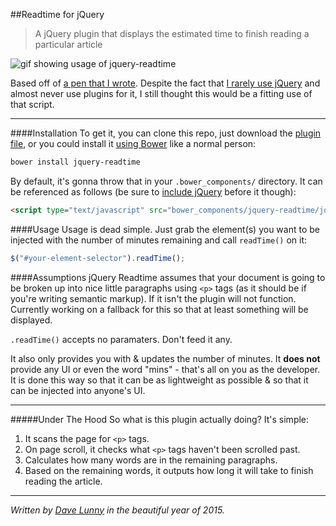 ##Readtime for jQuery
>A jQuery plugin that displays the estimated time to finish reading a particular article

![gif showing usage of jquery-readtime](http://i.imgur.com/QF346Ro.gif)

Based off of [a pen that I wrote](http://codepen.io/hi_mynameisdave/pen/QwGbzo). Despite the fact that [I rarely use jQuery](http://youmightnotneedjquery.com/) and almost never use plugins for it, I still thought this would be a fitting use of that script.

---

####Installation
To get it, you can clone this repo, just download the [plugin file](https://raw.githubusercontent.com/himynameisdave/jquery-readtime/master/jquery.readtime.min.js), or you could install it [using Bower](http://bower.io/#install-packages) like a normal person:

```bash
bower install jquery-readtime
```

By default, it's gonna throw that in your `.bower_components/` directory. It can be referenced as follows (be sure to [include jQuery](https://code.jquery.com/) before it though):

```html
<script type="text/javascript" src="bower_components/jquery-readtime/jquery.readtime.min.js"></script>
```

####Usage
Usage is dead simple. Just grab the element(s) you want to be injected with the number of minutes remaining and call `readTime()` on it:

```javascript
$("#your-element-selector").readTime();
```

####Assumptions
jQuery Readtime assumes that your document is going to be broken up into nice little paragraphs using `<p>` tags (as it should be if you're writing semantic markup). If it isn't the plugin will not function. Currently working on a fallback for this so that at least something will be displayed.

`.readTime()` accepts no paramaters. Don't feed it any.

It also only provides you with & updates the number of minutes. It **does not** provide any UI or even the word "mins" - that's all on you as the developer. It is done this way so that it can be as lightweight as possible & so that it can be injected into anyone's UI.

---

#####Under The Hood
So what is this plugin actually doing? It's simple:

1. It scans the page for `<p>` tags.
2. On page scroll, it checks what `<p>` tags haven't been scrolled past.
3. Calculates how many words are in the remaining paragraphs.
4. Based on the remaining words, it outputs how long it will take to finish reading the article.

---

*Written by [Dave Lunny](himynameisdave.github.io) in the beautiful year of 2015.*
